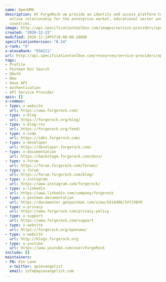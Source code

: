 ```yaml
---
name: OpenUMA
description: At ForgeRock we provide an identity and access platform to secure every
  online relationship for the enterprise market, educational sector and even entire
  countries.
image: http://api.specificationtoolbox.com/images/service-providers/openuma.jpg
created: "2020-12-23"
modified: 2020-12-24PST10:00:00-28800
specificationVersion: "0.14"
x-rank: "9"
x-alexaRank: "934211"
url: http://api.specificationtoolbox.com/resources/service-providers/openuma/
tags:
- Profile
- Postman Doc Search
- OAuth
- New
- Have API
- Authentication
- API Service Provider
apis: []
x-common:
- type: x-website
  url: https://www.forgerock.com/
- type: x-blog
  url: https://forgerock.org/blog/
- type: x-blog-rss
  url: https://forgerock.org/feed/
- type: x-code
  url: https://sdks.forgerock.com/
- type: x-developer
  url: https://developer.forgerock.com/
- type: x-documentation
  url: https://backstage.forgerock.com/docs/
- type: x-forum
  url: https://forum.forgerock.com/forums/
- type: x-forum
  url: https://forum.forgerock.com/blog/
- type: x-instagram
  url: https://www.instagram.com/forgerock/
- type: x-linkedin
  url: https://www.linkedin.com/company/forgerock
- type: x-postman-documentation
  url: https://documenter.getpostman.com/view/5814408/SVfJVBYR
- type: x-privacy
  url: https://www.forgerock.com/privacy-policy
- type: x-support
  url: https://www.forgerock.com/support
- type: x-website
  url: https://forgerock.org/openuma/
- type: x-website
  url: http://blogs.forgerock.org
- type: x-youtube
  url: https://www.youtube.com/user/ForgeRock
include: []
maintainers:
- FN: Kin Lane
  x-twitter: apievangelist
  email: info@apievangelist.com
...
```

